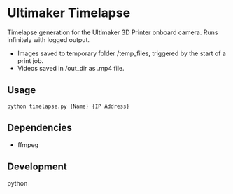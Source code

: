 # Ultimaker Timelapse
Timelapse generation for the Ultimaker 3D Printer onboard camera. Runs infinitely with logged output. 
- Images saved to temporary folder /temp_files, triggered by the start of a print job. 
- Videos saved in /out_dir as .mp4 file. 

## Usage  

    python timelapse.py {Name} {IP Address}
    
## Dependencies

- ffmpeg

## Development

python
